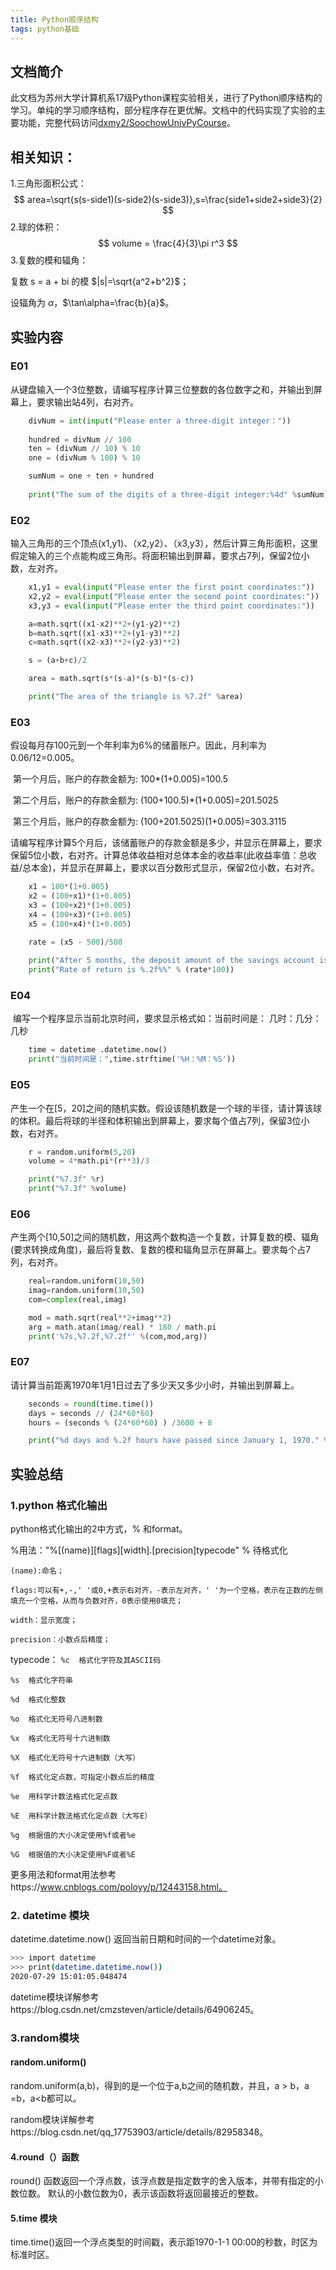 ```yaml
---
title: Python顺序结构
tags: python基础 
---
```

## 文档简介

​		此文档为苏州大学计算机系17级Python课程实验相关，进行了Python顺序结构的学习。单纯的学习顺序结构，部分程序存在更优解。文档中的代码实现了实验的主要功能，完整代码访问[dxmy2/SoochowUnivPyCourse](https://github.com/dxmy2/SoochowUnivPyCourse)。

## 相关知识：

1.三角形面积公式：
$$
area=\sqrt{s(s-side1)(s-side2)(s-side3)},s=\frac{side1+side2+side3}{2}
$$
2.球的体积：
$$
volume = \frac{4}{3}\pi r^3
$$
3.复数的模和辐角：

复数 s = a + bi 的模 $|s|=\sqrt{a^2+b^2}$；

设辐角为 $\alpha$，$\tan\alpha=\frac{b}{a}$。

## 实验内容

### E01

​		从键盘输入一个3位整数，请编写程序计算三位整数的各位数字之和，并输出到屏幕上，要求输出站4列，右对齐。

```python
	divNum = int(input("Please enter a three-digit integer："))
    
    hundred = divNum // 100
    ten = (divNum // 10) % 10
    one = (divNum % 100) % 10

    sumNum = one + ten + hundred
    
    print("The sum of the digits of a three-digit integer:%4d" %sumNum)
```

### E02

​		输入三角形的三个顶点(x1,y1)、（x2,y2）、（x3,y3），然后计算三角形面积，这里假定输入的三个点能构成三角形。将面积输出到屏幕，要求占7列，保留2位小数，左对齐。

```python
    x1,y1 = eval(input("Please enter the first point coordinates:"))
    x2,y2 = eval(input("Please enter the second point coordinates:"))
    x3,y3 = eval(input("Please enter the third point coordinates:"))

    a=math.sqrt((x1-x2)**2+(y1-y2)**2)
    b=math.sqrt((x1-x3)**2+(y1-y3)**2)
    c=math.sqrt((x2-x3)**2+(y2-y3)**2)

    s = (a+b+c)/2

    area = math.sqrt(s*(s-a)*(s-b)*(s-c))

    print("The area of the triangle is %7.2f" %area)
```

### E03

​		假设每月存100元到一个年利率为6%的储蓄账户。因此，月利率为0.06/12=0.005。

​		第一个月后，账户的存款金额为: 100*(1+0.005)=100.5

​		第二个月后，账户的存款金额为: (100+100.5)*(1+0.005)=201.5025

​		第三个月后，账户的存款金额为: (100+201.5025)(1+0.005)=303.3115

​		请编写程序计算5个月后，该储蓄账户的存款金额是多少，并显示在屏幕上，要求保留5位小数，右对齐。计算总体收益相对总体本金的收益率(此收益率值：总收益/总本金)，并显示在屏幕上，要求以百分数形式显示，保留2位小数，右对齐。

```python
    x1 = 100*(1+0.005)
    x2 = (100+x1)*(1+0.005)
    x3 = (100+x2)*(1+0.005)
    x4 = (100+x3)*(1+0.005)
    x5 = (100+x4)*(1+0.005)

    rate = (x5 - 500)/500
    
    print("After 5 months, the deposit amount of the savings account is %.5f" %x5)
    print("Rate of return is %.2f%%" % (rate*100))
```



### E04

​		编写一个程序显示当前北京时间，要求显示格式如：当前时间是： 几时：几分：几秒

```python
    time = datetime .datetime.now()
    print("当前时间是：",time.strftime('%H：%M：%S'))
```



### E05

​		产生一个在[5，20]之间的随机实数。假设该随机数是一个球的半径，请计算该球的体积。最后将球的半径和体积输出到屏幕上，要求每个值占7列，保留3位小数，右对齐。

```python
    r = random.uniform(5,20)
    volume = 4*math.pi*(r**3)/3

    print("%7.3f" %r)
    print("%7.3f" %volume)
```



### E06

​		产生两个[10,50]之间的随机数，用这两个数构造一个复数，计算复数的模、辐角(要求转换成角度)，最后将复数、复数的模和辐角显示在屏幕上。要求每个占7列，右对齐。

```python
    real=random.uniform(10,50)
    imag=random.uniform(10,50)
    com=complex(real,imag)

    mod = math.sqrt(real**2+imag**2)
    arg = math.atan(imag/real) * 180 / math.pi
    print('%7s,%7.2f,%7.2f°' %(com,mod,arg))
```



### E07

​		请计算当前距离1970年1月1日过去了多少天又多少小时，并输出到屏幕上。

```python
    seconds = round(time.time())
    days = seconds // (24*60*60)
    hours = (seconds % (24*60*60) ) /3600 + 8

    print("%d days and %.2f hours have passed since January 1, 1970." %(days,hours))
```

## 实验总结

### 1.python 格式化输出

python格式化输出的2中方式，% 和format。

%用法："%\[(name)]\[flags\][width].[precision]typecode" % 待格式化

`(name):命名；`

`flags:可以有+,-,' '或0,+表示右对齐，-表示左对齐，' '为一个空格，表示在正数的左侧填充一个空格，从而与负数对齐，0表示使用0填充；`

`width：显示宽度；`

`precision：小数点后精度；`

typecode：
`%c  格式化字符及其ASCII码`

`%s  格式化字符串`

`%d  格式化整数`

`%o  格式化无符号八进制数`

`%x  格式化无符号十六进制数`

`%X  格式化无符号十六进制数（大写）`

`%f  格式化定点数，可指定小数点后的精度`

`%e  用科学计数法格式化定点数`

`%E  用科学计数法格式化定点数（大写E）`

`%g  根据值的大小决定使用%f或者%e`

`%G  根据值的大小决定使用%F或者%E`

更多用法和format用法参考https://www.cnblogs.com/poloyy/p/12443158.html。

### 2. datetime 模块

datetime.datetime.now() 返回当前日期和时间的一个datetime对象。
```bash
>>> import datetime
>>> print(datetime.datetime.now())
2020-07-29 15:01:05.048474
```

datetime模块详解参考https://blog.csdn.net/cmzsteven/article/details/64906245。

### 3.random模块

#### random.uniform()

random.uniform(a,b)，得到的是一个位于a,b之间的随机数，并且，a > b，a =b，a<b都可以。

random模块详解参考https://blog.csdn.net/qq_17753903/article/details/82958348。

#### 4.round（）函数

round() 函数返回一个浮点数，该浮点数是指定数字的舍入版本，并带有指定的小数位数。 默认的小数位数为0，表示该函数将返回最接近的整数。

#### 5.time 模块

time.time()返回一个浮点类型的时间戳，表示距1970-1-1 00:00的秒数，时区为标准时区。
